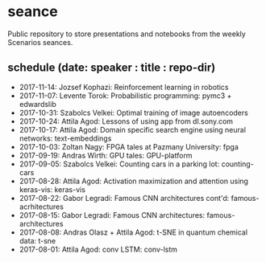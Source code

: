 # seance

Public repository to store presentations and notebooks from the weekly Scenarios seances.

## schedule (date: speaker : title : repo-dir)
* 2017-11-14: Jozsef Kophazi: Reinforcement learning in robotics
* 2017-11-07: Levente Torok: Probabilistic programming: pymc3 + edwardslib
* 2017-10-31: Szabolcs Velkei: Optimal training of image autoencoders
* 2017-10-24: Attila Agod: Lessons of using app from dl.sony.com
* 2017-10-17: Attila Agod: Domain specific search engine using neural networks: text-embeddings
* 2017-10-03: Zoltan Nagy: FPGA tales at Pazmany University: fpga
* 2017-09-19: Andras Wirth: GPU tales: GPU-platform
* 2017-09-05: Szabolcs Velkei: Counting cars in a parking lot: counting-cars
* 2017-08-28: Attila Agod: Activation maximization and attention using keras-vis: keras-vis
* 2017-08-22: Gabor Legradi: Famous CNN architectures cont'd: famous-acrhitectures
* 2017-08-15: Gabor Legradi: Famous CNN architectures: famous-architectures
* 2017-08-08: Andras Olasz + Attila Agod: t-SNE in quantum chemical data: t-sne
* 2017-08-01: Attila Agod: conv LSTM: conv-lstm
